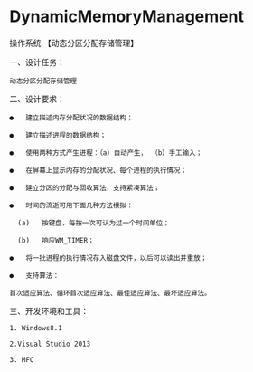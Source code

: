 # DynamicMemoryManagement   

操作系统 【动态分区分配存储管理】   

一、设计任务：   
    
    动态分区分配存储管理   

二、设计要求：   

    ●	建立描述内存分配状况的数据结构；   
    
    ●	建立描述进程的数据结构；    
  
    ●	使用两种方式产生进程：（a）自动产生， （b）手工输入；   
    
    ●	在屏幕上显示内存的分配状况、每个进程的执行情况；    
    
    ●	建立分区的分配与回收算法，支持紧凑算法；     
    
    ●	时间的流逝可用下面几种方法模拟：    
    
      (a)	按键盘，每按一次可认为过一个时间单位；     
      
      (b)	响应WM_TIMER；    
      
    ●	将一批进程的执行情况存入磁盘文件，以后可以读出并重放；     
    
    ●	支持算法：   
    
    首次适应算法、循环首次适应算法、最佳适应算法、最坏适应算法。   

三、开发环境和工具：   

    1. Windows8.1     
    
    2.Visual Studio 2013    
    
    3. MFC     
 
    
